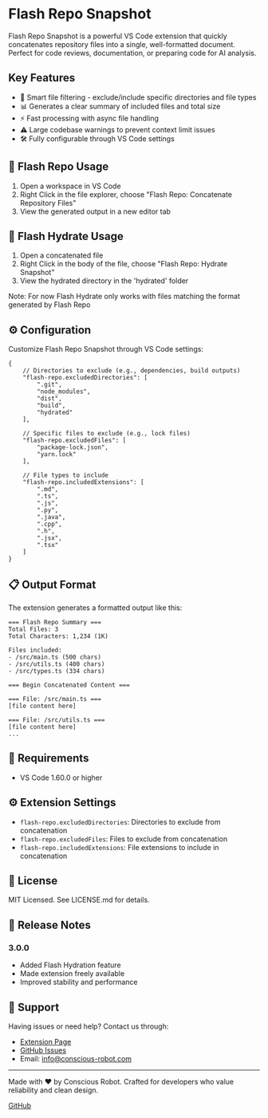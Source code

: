# Flash Repo Snapshot

Flash Repo Snapshot is a powerful VS Code extension that quickly concatenates repository files into a single, well-formatted document. Perfect for code reviews, documentation, or preparing code for AI analysis.

## Key Features

- 📁 Smart file filtering - exclude/include specific directories and file types
- 📊 Generates a clear summary of included files and total size
- ⚡ Fast processing with async file handling
- ⚠️ Large codebase warnings to prevent context limit issues
- 🛠️ Fully configurable through VS Code settings

## 📝 Flash Repo Usage

1. Open a workspace in VS Code
2. Right Click in the file explorer, choose "Flash Repo: Concatenate Repository Files"
3. View the generated output in a new editor tab

## 📝 Flash Hydrate Usage
1. Open a concatenated file
2. Right Click in the body of the file, choose "Flash Repo: Hydrate Snapshot"
3. View the hydrated directory in the 'hydrated' folder

Note: For now Flash Hydrate only works with files matching the format generated by Flash Repo

## ⚙️ Configuration

Customize Flash Repo Snapshot through VS Code settings:

```jsonc
{
    // Directories to exclude (e.g., dependencies, build outputs)
    "flash-repo.excludedDirectories": [
        ".git",
        "node_modules",
        "dist",
        "build",
        "hydrated"
    ],

    // Specific files to exclude (e.g., lock files)
    "flash-repo.excludedFiles": [
        "package-lock.json",
        "yarn.lock"
    ],

    // File types to include
    "flash-repo.includedExtensions": [
        ".md",
        ".ts",
        ".js",
        ".py",
        ".java",
        ".cpp",
        ".h",
        ".jsx",
        ".tsx"
    ]
}
```

## 📋 Output Format

The extension generates a formatted output like this:

```
=== Flash Repo Summary ===
Total Files: 3
Total Characters: 1,234 (1K)

Files included:
- /src/main.ts (500 chars)
- /src/utils.ts (400 chars)
- /src/types.ts (334 chars)

=== Begin Concatenated Content ===

=== File: /src/main.ts ===
[file content here]

=== File: /src/utils.ts ===
[file content here]
...
```

## 🔧 Requirements

- VS Code 1.60.0 or higher

## ⚙️ Extension Settings

* `flash-repo.excludedDirectories`: Directories to exclude from concatenation 
* `flash-repo.excludedFiles`: Files to exclude from concatenation
* `flash-repo.includedExtensions`: File extensions to include in concatenation

## 📝 License

MIT Licensed. See LICENSE.md for details.

## 📝 Release Notes

### 3.0.0
- Added Flash Hydration feature
- Made extension freely available
- Improved stability and performance

## 🤝 Support

Having issues or need help? Contact us through:
- [Extension Page](https://marketplace.visualstudio.com/items?itemName=conscious-robot.flash-repo)
- [GitHub Issues](https://github.com/talamantez/flash-repo-vscode/issues)
- Email: info@conscious-robot.com

---

Made with ❤️ by Conscious Robot. Crafted for developers who value reliability and clean design.

[GitHub](https://github.com/talamantez/flash-repo-vscode)